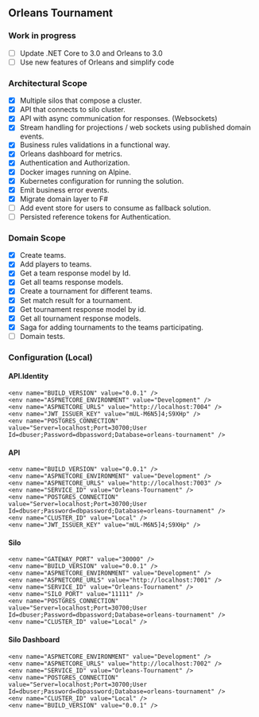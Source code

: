 ## Orleans Tournament

### Work in progress

- [ ] Update .NET Core to 3.0 and Orleans to 3.0
- [ ] Use new features of Orleans and simplify code

### Architectural Scope

- [x] Multiple silos that compose a cluster.
- [x] API that connects to silo cluster.
- [x] API with async communication for responses. (Websockets)
- [x] Stream handling for projections / web sockets using published domain events.
- [x] Business rules validations in a functional way.
- [x] Orleans dashboard for metrics.
- [x] Authentication and Authorization.
- [x] Docker images running on Alpine.
- [x] Kubernetes configuration for running the solution.
- [x] Emit business error events.
- [x] Migrate domain layer to F#
- [ ] Add event store for users to consume as fallback solution.
- [ ] Persisted reference tokens for Authentication.

### Domain Scope

- [x] Create teams.
- [x] Add players to teams.
- [x] Get a team response model by Id.
- [x] Get all teams response models.
- [x] Create a tournament for different teams.
- [x] Set match result for a tournament.
- [x] Get tournament response model by id.
- [x] Get all tournament response models.
- [x] Saga for adding tournaments to the teams participating.
- [ ] Domain tests.

### Configuration (Local)

#### API.Identity

```
<env name="BUILD_VERSION" value="0.0.1" />
<env name="ASPNETCORE_ENVIRONMENT" value="Development" />
<env name="ASPNETCORE_URLS" value="http://localhost:7004" />
<env name="JWT_ISSUER_KEY" value="mUL-M6N5]4;S9XHp" />
<env name="POSTGRES_CONNECTION" value="Server=localhost;Port=30700;User Id=dbuser;Password=dbpassword;Database=orleans-tournament" />
```

#### API

```
<env name="BUILD_VERSION" value="0.0.1" />
<env name="ASPNETCORE_ENVIRONMENT" value="Development" />
<env name="ASPNETCORE_URLS" value="http://localhost:7003" />
<env name="SERVICE_ID" value="Orleans-Tournament" />
<env name="POSTGRES_CONNECTION" value="Server=localhost;Port=30700;User Id=dbuser;Password=dbpassword;Database=orleans-tournament" />
<env name="CLUSTER_ID" value="Local" />
<env name="JWT_ISSUER_KEY" value="mUL-M6N5]4;S9XHp" />
```

#### Silo

```
<env name="GATEWAY_PORT" value="30000" />
<env name="BUILD_VERSION" value="0.0.1" />
<env name="ASPNETCORE_ENVIRONMENT" value="Development" />
<env name="ASPNETCORE_URLS" value="http://localhost:7001" />
<env name="SERVICE_ID" value="Orleans-Tournament" />
<env name="SILO_PORT" value="11111" />
<env name="POSTGRES_CONNECTION" value="Server=localhost;Port=30700;User Id=dbuser;Password=dbpassword;Database=orleans-tournament" />
<env name="CLUSTER_ID" value="Local" />
```

#### Silo Dashboard

```
<env name="ASPNETCORE_ENVIRONMENT" value="Development" />
<env name="ASPNETCORE_URLS" value="http://localhost:7002" />
<env name="SERVICE_ID" value="Orleans-Tournament" />
<env name="POSTGRES_CONNECTION" value="Server=localhost;Port=30700;User Id=dbuser;Password=dbpassword;Database=orleans-tournament" />
<env name="CLUSTER_ID" value="Local" />
<env name="BUILD_VERSION" value="0.0.1" />
```
